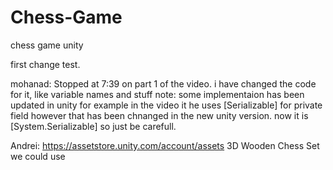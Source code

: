 # Chess-Game
chess game unity

first change test.


mohanad: Stopped at 7:39 on part 1 of the video. 
i have changed the code for it, like variable names and stuff
note: some implementaion has been updated in unity for example 
in the video it he uses [Serializable] for private field however 
that has been chnanged in the new unity version. now it is [System.Serializable]
so just be carefull.


Andrei: 
https://assetstore.unity.com/account/assets
3D Wooden Chess Set we could use
